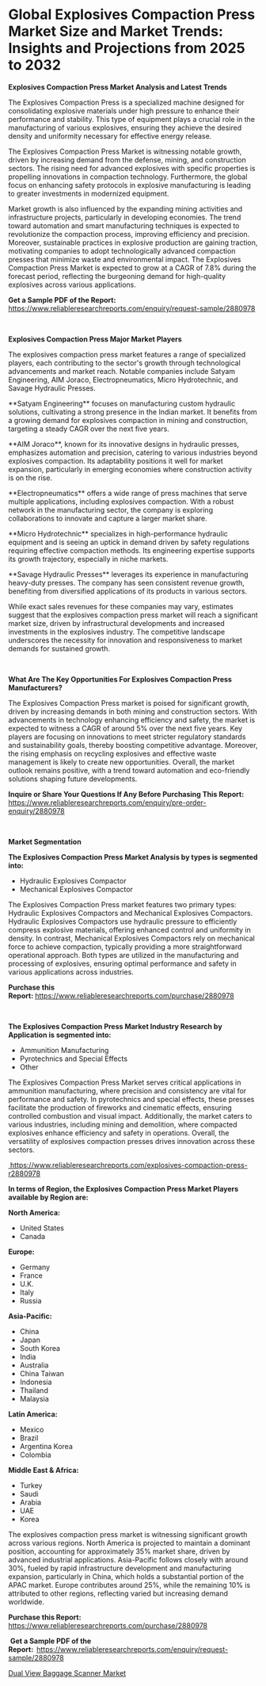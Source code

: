 <p><h1>Global Explosives Compaction Press Market Size and Market Trends: Insights and Projections from 2025 to 2032</h1></p><p><strong>Explosives Compaction Press Market Analysis and Latest Trends</strong></p>
<p><p>The Explosives Compaction Press is a specialized machine designed for consolidating explosive materials under high pressure to enhance their performance and stability. This type of equipment plays a crucial role in the manufacturing of various explosives, ensuring they achieve the desired density and uniformity necessary for effective energy release.</p><p>The Explosives Compaction Press Market is witnessing notable growth, driven by increasing demand from the defense, mining, and construction sectors. The rising need for advanced explosives with specific properties is propelling innovations in compaction technology. Furthermore, the global focus on enhancing safety protocols in explosive manufacturing is leading to greater investments in modernized equipment.</p><p>Market growth is also influenced by the expanding mining activities and infrastructure projects, particularly in developing economies. The trend toward automation and smart manufacturing techniques is expected to revolutionize the compaction process, improving efficiency and precision. Moreover, sustainable practices in explosive production are gaining traction, motivating companies to adopt technologically advanced compaction presses that minimize waste and environmental impact. The Explosives Compaction Press Market is expected to grow at a CAGR of 7.8% during the forecast period, reflecting the burgeoning demand for high-quality explosives across various applications.</p></p>
<p><strong>Get a Sample PDF of the Report:&nbsp;</strong> <a href="https://www.reliableresearchreports.com/enquiry/request-sample/2880978?utm_campaign=2756&utm_medium=2&utm_source=Github&utm_content=ia&utm_term=12032025&utm_id=explosives-compaction-press">https://www.reliableresearchreports.com/enquiry/request-sample/2880978</a></p>
<p>&nbsp;</p>
<p><strong>Explosives Compaction Press Major Market Players</strong></p>
<p><p>The explosives compaction press market features a range of specialized players, each contributing to the sector's growth through technological advancements and market reach. Notable companies include Satyam Engineering, AIM Joraco, Electropneumatics, Micro Hydrotechnic, and Savage Hydraulic Presses.</p><p>**Satyam Engineering** focuses on manufacturing custom hydraulic solutions, cultivating a strong presence in the Indian market. It benefits from a growing demand for explosives compaction in mining and construction, targeting a steady CAGR over the next five years.</p><p>**AIM Joraco**, known for its innovative designs in hydraulic presses, emphasizes automation and precision, catering to various industries beyond explosives compaction. Its adaptability positions it well for market expansion, particularly in emerging economies where construction activity is on the rise.</p><p>**Electropneumatics** offers a wide range of press machines that serve multiple applications, including explosives compaction. With a robust network in the manufacturing sector, the company is exploring collaborations to innovate and capture a larger market share.</p><p>**Micro Hydrotechnic** specializes in high-performance hydraulic equipment and is seeing an uptick in demand driven by safety regulations requiring effective compaction methods. Its engineering expertise supports its growth trajectory, especially in niche markets.</p><p>**Savage Hydraulic Presses** leverages its experience in manufacturing heavy-duty presses. The company has seen consistent revenue growth, benefiting from diversified applications of its products in various sectors.</p><p>While exact sales revenues for these companies may vary, estimates suggest that the explosives compaction press market will reach a significant market size, driven by infrastructural developments and increased investments in the explosives industry. The competitive landscape underscores the necessity for innovation and responsiveness to market demands for sustained growth.</p></p>
<p>&nbsp;</p>
<p><strong>What Are The Key Opportunities For Explosives Compaction Press Manufacturers?</strong></p>
<p><p>The Explosives Compaction Press market is poised for significant growth, driven by increasing demands in both mining and construction sectors. With advancements in technology enhancing efficiency and safety, the market is expected to witness a CAGR of around 5% over the next five years. Key players are focusing on innovations to meet stricter regulatory standards and sustainability goals, thereby boosting competitive advantage. Moreover, the rising emphasis on recycling explosives and effective waste management is likely to create new opportunities. Overall, the market outlook remains positive, with a trend toward automation and eco-friendly solutions shaping future developments.</p></p>
<p><strong>Inquire or Share Your Questions If Any Before Purchasing This Report:</strong> <a href="https://www.reliableresearchreports.com/enquiry/pre-order-enquiry/2880978?utm_campaign=2756&utm_medium=2&utm_source=Github&utm_content=ia&utm_term=12032025&utm_id=explosives-compaction-press">https://www.reliableresearchreports.com/enquiry/pre-order-enquiry/2880978</a></p>
<p>&nbsp;</p>
<p><strong>Market Segmentation</strong></p>
<p><strong>The Explosives Compaction Press Market Analysis by types is segmented into:</strong></p>
<p><ul><li>Hydraulic Explosives Compactor</li><li>Mechanical Explosives Compactor</li></ul></p>
<p><p>The Explosives Compaction Press market features two primary types: Hydraulic Explosives Compactors and Mechanical Explosives Compactors. Hydraulic Explosives Compactors use hydraulic pressure to efficiently compress explosive materials, offering enhanced control and uniformity in density. In contrast, Mechanical Explosives Compactors rely on mechanical force to achieve compaction, typically providing a more straightforward operational approach. Both types are utilized in the manufacturing and processing of explosives, ensuring optimal performance and safety in various applications across industries.</p></p>
<p><strong>Purchase this Report:&nbsp;</strong><a href="https://www.reliableresearchreports.com/purchase/2880978?utm_campaign=2756&utm_medium=2&utm_source=Github&utm_content=ia&utm_term=12032025&utm_id=explosives-compaction-press">https://www.reliableresearchreports.com/purchase/2880978</a></p>
<p>&nbsp;</p>
<p><strong>The Explosives Compaction Press Market Industry Research by Application is segmented into:</strong></p>
<p><ul><li>Ammunition Manufacturing</li><li>Pyrotechnics and Special Effects</li><li>Other</li></ul></p>
<p><p>The Explosives Compaction Press Market serves critical applications in ammunition manufacturing, where precision and consistency are vital for performance and safety. In pyrotechnics and special effects, these presses facilitate the production of fireworks and cinematic effects, ensuring controlled combustion and visual impact. Additionally, the market caters to various industries, including mining and demolition, where compacted explosives enhance efficiency and safety in operations. Overall, the versatility of explosives compaction presses drives innovation across these sectors.</p></p>
<p><a href="https://www.reliableresearchreports.com/explosives-compaction-press-r2880978?utm_campaign=2756&utm_medium=2&utm_source=Github&utm_content=ia&utm_term=12032025&utm_id=explosives-compaction-press">&nbsp;https://www.reliableresearchreports.com/explosives-compaction-press-r2880978</a></p>
<p><strong>In terms of Region, the Explosives Compaction Press Market Players available by Region are:</strong></p>
<p>
    <p> <strong> North America: </strong>
        <ul>
            <li>United States</li>
            <li>Canada</li>
        </ul>
        </p> 
    <p> <strong> Europe: </strong>
        <ul>
            <li>Germany</li>
            <li>France</li>
            <li>U.K.</li>
            <li>Italy</li>
            <li>Russia</li>
        </ul>
        </p> 
    <p> <strong> Asia-Pacific: </strong>
        <ul>
            <li>China</li>
            <li>Japan</li>
            <li>South Korea</li>
            <li>India</li>
            <li>Australia</li>
            <li>China Taiwan</li>
            <li>Indonesia</li>
            <li>Thailand</li>
            <li>Malaysia</li>
        </ul>
        </p> 
    <p> <strong> Latin America: </strong>
        <ul>
            <li>Mexico</li>
            <li>Brazil</li>
            <li>Argentina Korea</li>
            <li>Colombia</li>
        </ul>
        </p> 
    <p> <strong> Middle East & Africa: </strong>
        <ul>
            <li>Turkey</li>
            <li>Saudi</li>
            <li>Arabia</li>
            <li>UAE</li>
            <li>Korea</li>
        </ul>
    </p>
    </p>
<p><p>The explosives compaction press market is witnessing significant growth across various regions. North America is projected to maintain a dominant position, accounting for approximately 35% market share, driven by advanced industrial applications. Asia-Pacific follows closely with around 30%, fueled by rapid infrastructure development and manufacturing expansion, particularly in China, which holds a substantial portion of the APAC market. Europe contributes around 25%, while the remaining 10% is attributed to other regions, reflecting varied but increasing demand worldwide.</p></p>
<p><strong>Purchase this Report: </strong><a href="https://www.reliableresearchreports.com/purchase/2880978?utm_campaign=2756&utm_medium=2&utm_source=Github&utm_content=ia&utm_term=12032025&utm_id=explosives-compaction-press">https://www.reliableresearchreports.com/purchase/2880978</a></p>
<p>&nbsp;<strong>Get a Sample PDF of the Report:&nbsp;&nbsp;</strong><a href="https://www.reliableresearchreports.com/enquiry/request-sample/2880978?utm_campaign=2756&utm_medium=2&utm_source=Github&utm_content=ia&utm_term=12032025&utm_id=explosives-compaction-press">https://www.reliableresearchreports.com/enquiry/request-sample/2880978</a></p>
<p><strong></strong></p>
<p><p><a href="https://github.com/osbornrdaflalo/Market-Research-Report-List-1/blob/main/dual-view-baggage-scanner-market.md?utm_campaign=2756&utm_medium=2&utm_source=Github&utm_content=ia&utm_term=12032025&utm_id=explosives-compaction-press">Dual View Baggage Scanner Market</a></p></p>
